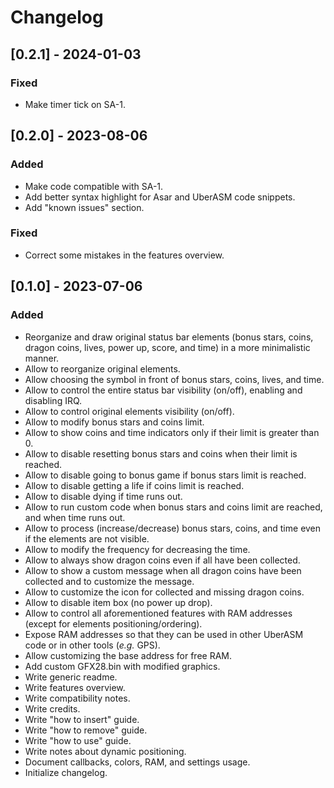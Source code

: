 # Changelog

## [0.2.1] - 2024-01-03

### Fixed

- Make timer tick on SA-1.

## [0.2.0] - 2023-08-06

### Added

- Make code compatible with SA-1.
- Add better syntax highlight for Asar and UberASM code snippets.
- Add "known issues" section.

### Fixed

- Correct some mistakes in the features overview.

## [0.1.0] - 2023-07-06

### Added

- Reorganize and draw original status bar elements (bonus stars, coins, dragon
  coins, lives, power up, score, and time) in a more minimalistic manner.
- Allow to reorganize original elements.
- Allow choosing the symbol in front of bonus stars, coins, lives, and time.
- Allow to control the entire status bar visibility (on/off), enabling and
  disabling IRQ.
- Allow to control original elements visibility (on/off).
- Allow to modify bonus stars and coins limit.
- Allow to show coins and time indicators only if their limit is greater than 0.
- Allow to disable resetting bonus stars and coins when their limit is reached.
- Allow to disable going to bonus game if bonus stars limit is reached.
- Allow to disable getting a life if coins limit is reached.
- Allow to disable dying if time runs out.
- Allow to run custom code when bonus stars and coins limit are reached, and
  when time runs out.
- Allow to process (increase/decrease) bonus stars, coins, and time even if the
  elements are not visible.
- Allow to modify the frequency for decreasing the time.
- Allow to always show dragon coins even if all have been collected.
- Allow to show a custom message when all dragon coins have been collected and
  to customize the message.
- Allow to customize the icon for collected and missing dragon coins.
- Allow to disable item box (no power up drop).
- Allow to control all aforementioned features with RAM addresses (except for
  elements positioning/ordering).
- Expose RAM addresses so that they can be used in other UberASM code or in
  other tools (_e.g._ GPS).
- Allow customizing the base address for free RAM.
- Add custom GFX28.bin with modified graphics.
- Write generic readme.
- Write features overview.
- Write compatibility notes.
- Write credits.
- Write "how to insert" guide.
- Write "how to remove" guide.
- Write "how to use" guide.
- Write notes about dynamic positioning.
- Document callbacks, colors, RAM, and settings usage.
- Initialize changelog.
